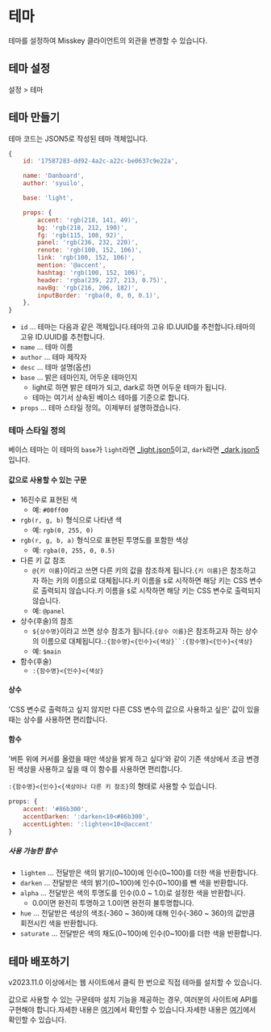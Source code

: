 # 테마

테마를 설정하여 Misskey 클라이언트의 외관을 변경할 수 있습니다.

## 테마 설정

설정 > 테마

## 테마 만들기

테마 코드는 JSON5로 작성된 테마 객체입니다.

```js
{
	id: '17587283-dd92-4a2c-a22c-be0637c9e22a',

	name: 'Danboard',
	author: 'syuilo',

	base: 'light',

	props: {
		accent: 'rgb(218, 141, 49)',
		bg: 'rgb(218, 212, 190)',
		fg: 'rgb(115, 108, 92)',
		panel: 'rgb(236, 232, 220)',
		renote: 'rgb(100, 152, 106)',
		link: 'rgb(100, 152, 106)',
		mention: '@accent',
		hashtag: 'rgb(100, 152, 106)',
		header: 'rgba(239, 227, 213, 0.75)',
		navBg: 'rgb(216, 206, 182)',
		inputBorder: 'rgba(0, 0, 0, 0.1)',
	},
}

```

- `id` ... 테마는 다음과 같은 객체입니다.테마의 고유 ID.UUID를 추천합니다.테마의 고유 ID.UUID를 추천합니다.
- `name` ... 테마 이름
- `author` ... 테마 제작자
- `desc` ... 테마 설명(옵션)
- `base` ... 밝은 테마인지, 어두운 테마인지
  - light로 하면 밝은 테마가 되고, dark로 하면 어두운 테마가 됩니다.
  - 테마는 여기서 상속된 베이스 테마를 기준으로 합니다.
- `props` ... 테마 스타일 정의。이제부터 설명하겠습니다.

### 테마 스타일 정의

베이스 테마는 이 테마의 `base`가 `light`라면 [\_light.json5][_light.json5]이고, `dark`라면 [\_dark.json5][_dark.json5]입니다.

[_light.json5]: https://github.com/misskey-dev/misskey/blob/develop/packages/frontend/src/themes/_light.json5

[_dark.json5]: https://github.com/misskey-dev/misskey/blob/develop/packages/frontend/src/themes/_dark.json5

#### 값으로 사용할 수 있는 구문

- 16진수로 표현된 색
  - 예: `#00ff00`
- `rgb(r, g, b)` 형식으로 나타낸 색
  - 예: `rgb(0, 255, 0)`
- `rgb(r, g, b, a)` 형식으로 표현된 투명도를 포함한 색상
  - 예: `rgba(0, 255, 0, 0.5)`
- 다른 키 값 참조
  - `@{키 이름}`이라고 쓰면 다른 키의 값을 참조하게 됩니다.`{키 이름}`은 참조하고자 하는 키의 이름으로 대체됩니다.키 이름을 `$`로 시작하면 해당 키는 CSS 변수로 출력되지 않습니다.키 이름을 `$`로 시작하면 해당 키는 CSS 변수로 출력되지 않습니다.
  - 예: `@panel`
- 상수(후술)의 참조
  - `${상수명}`이라고 쓰면 상수 참조가 됩니다.`{상수 이름}`은 참조하고자 하는 상수의 이름으로 대체됩니다.`:{함수명}<{인수}<{색상}``:{함수명}<{인수}<{색상}`
  - 예: `$main`
- 함수(후술)
  - `:{함수명}<{인수}<{색상}`

#### 상수

'CSS 변수로 출력하고 싶지 않지만 다른 CSS 변수의 값으로 사용하고 싶은' 값이 있을 때는 상수를 사용하면 편리합니다.

#### 함수

'버튼 위에 커서를 올렸을 때만 색상을 밝게 하고 싶다'와 같이 기존 색상에서 조금 변경된 색상을 사용하고 싶을 때 이 함수를 사용하면 편리합니다.

`:{함수명}<{인수}<{색상이나 다른 키 참조}`의 형태로 사용할 수 있습니다.

```js
props: {
	accent: '#86b300',
	accentDarken: ':darken<10<#86b300',
	accentLighten: ':lighten<10<@accent'
}
```

##### 사용 가능한 함수

- `lighten` ... 전달받은 색의 밝기(0\~100)에 인수(0\~100)를 더한 색을 반환합니다.
- `darken` ... 전달받은 색의 밝기(0\~100)에 인수(0\~100)를 뺀 색을 반환합니다.
- `alpha` ... 전달받은 색의 투명도를 인수(0.0 \~ 1.0)로 설정한 색을 반환합니다.
  - 0.0이면 완전히 투명하고 1.0이면 완전히 불투명합니다.
- `hue` ... 전달받은 색상의 색조(-360 \~ 360)에 대해 인수(-360 \~ 360)의 값만큼 회전시킨 색을 반환합니다.
- `saturate` ... 전달받은 색의 채도(0\~100)에 인수(0\~100)를 더한 색을 반환합니다.

## 테마 배포하기

v2023.11.0 이상에서는 웹 사이트에서 클릭 한 번으로 직접 테마를 설치할 수 있습니다.

값으로 사용할 수 있는 구문테마 설치 기능을 제공하는 경우, 여러분의 사이트에 API를 구현해야 합니다.자세한 내용은 [여기](../../for-developers/publish-on-your-website/)에서 확인할 수 있습니다.자세한 내용은 [여기](../../for-developers/publish-on-your-website/)에서 확인할 수 있습니다.
